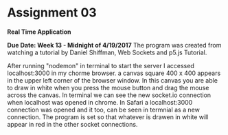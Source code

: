 # Assignment 03

**Real Time Application**

**Due Date: Week 13 - Midnight of 4/19/2017**
 The program was created from watching a tutorial by Daniel Shiffman,  Web Sockets and p5.js Tutorial.
 
 After running "nodemon" in terminal to start the server I accessed localhost:3000 in my chorme browser.
 a canvas square 400 x 400 appears in the upper left corner of the browser window.
 In this canvas you are able to draw in white when you press the mouse button and drag the mouse across the canvas.
 In terminal we can see the new socket.io connection when localhost was opened in chrome.
 In Safari a localhost:3000 connection was opened and it too, can be seen in termnial as a new connection.
 The program is set so that whatever is drawen in white will appear in red in the other socket connections.
